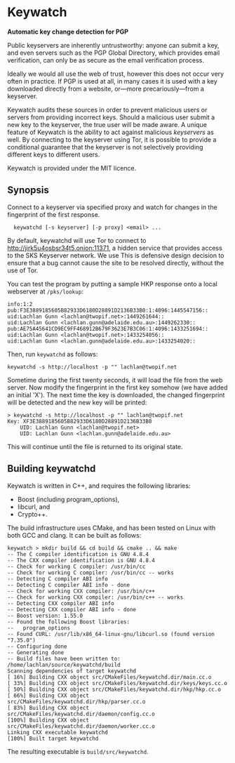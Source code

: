 Keywatch
========
**Automatic key  change detection for PGP**

Public keyservers are inherently untrustworthy: anyone can submit a key,
and even servers such as the PGP Global Directory, which provides email
verification, can only be as secure as the email verification process.

Ideally we would all use the web of trust, however this does not occur
very often in practice.  If PGP is used at all, in many cases it is used
with a key downloaded directly from a website, or&mdash;more
precariously&mdash;from a keyserver.

Keywatch audits these sources in order to prevent malicious users or
servers from providing incorrect keys.  Should a malicious user
submit a new key to the keyserver, the true user will be made
aware.  A unique feature of Keywatch is the ability to act against
malicious _keyservers_ as well.  By connecting to the keyserver
using Tor, it is possible to provide a conditional guarantee that the
keyserver is not selectively providing different keys to different
users.

Keywatch is provided under the MIT licence.

Synopsis
--------

Connect to a keyserver via specified proxy and watch for changes in the
fingerprint of the first response.
```
  keywatchd [-s keyserver] [-p proxy] <email> ...
```
By default, keywatchd will use Tor to connect to
http://jirk5u4osbsr34t5.onion:11371,
a hidden service that provides access to the SKS Keyserver network.  We use
This is defensive design decision to ensure that a bug cannot cause the
site to be resolved directly, without the use of Tor.

You can test the program by putting a sample HKP response onto a local
webserver at `/pks/lookup`:
```
info:1:2
pub:F3E3889185605B82933D6180D28891D2136B33B0:1:4096:1445547156::
uid:Lachlan Gunn <lachlan@twopif.net>:1449261644::
uid:Lachlan Gunn <lachlan.gunn@adelaide.edu.au>:1449262330::
pub:AE75A45641CD9EC9FF468912B679F3623E7B3C06:1:4096:1433251694::
uid:Lachlan Gunn <lachlan@twopif.net>:1433254056::
uid:Lachlan Gunn <lachlan.gunn@adelaide.edu.au>:1433254020::
```
Then, run `keywatchd` as follows:
```
keywatchd -s http://localhost -p "" lachlan@twopif.net
```
Sometime during the first twenty seconds, it will load the file from
the web server.  Now modify the fingerprint in the first key somehow
(we have added an initial 'X').  The next time the key is downloaded,
the changed fingerprint will be detected and the new key will be printed:
```
> keywatchd -s http://localhost -p "" lachlan@twopif.net
Key: XF3E3889185605B82933D6180D28891D2136B33B0
    UID: Lachlan Gunn <lachlan@twopif.net>
    UID: Lachlan Gunn <lachlan.gunn@adelaide.edu.au>
```
This will continue until the file is returned to its original state.

Building keywatchd
------------------

Keywatch is written in C++, and requires the following libraries:
  - Boost (including program_options),
  - libcurl, and
  - Crypto++.

The build infrastructure uses CMake, and has been tested on Linux with both
GCC and clang.  It can be built as follows:
```
keywatch > mkdir build && cd build && cmake .. && make
-- The C compiler identification is GNU 4.8.4
-- The CXX compiler identification is GNU 4.8.4
-- Check for working C compiler: /usr/bin/cc
-- Check for working C compiler: /usr/bin/cc -- works
-- Detecting C compiler ABI info
-- Detecting C compiler ABI info - done
-- Check for working CXX compiler: /usr/bin/c++
-- Check for working CXX compiler: /usr/bin/c++ -- works
-- Detecting CXX compiler ABI info
-- Detecting CXX compiler ABI info - done
-- Boost version: 1.55.0
-- Found the following Boost libraries:
--   program_options
-- Found CURL: /usr/lib/x86_64-linux-gnu/libcurl.so (found version "7.35.0") 
-- Configuring done
-- Generating done
-- Build files have been written to: /home/lachlan/source/keywatchd/build
Scanning dependencies of target keywatchd
[ 16%] Building CXX object src/CMakeFiles/keywatchd.dir/main.cc.o
[ 33%] Building CXX object src/CMakeFiles/keywatchd.dir/keys/keys.cc.o
[ 50%] Building CXX object src/CMakeFiles/keywatchd.dir/hkp/hkp.cc.o
[ 66%] Building CXX object src/CMakeFiles/keywatchd.dir/hkp/parser.cc.o
[ 83%] Building CXX object src/CMakeFiles/keywatchd.dir/daemon/config.cc.o
[100%] Building CXX object src/CMakeFiles/keywatchd.dir/daemon/worker.cc.o
Linking CXX executable keywatchd
[100%] Built target keywatchd
```
The resulting executable is `build/src/keywatchd`.
